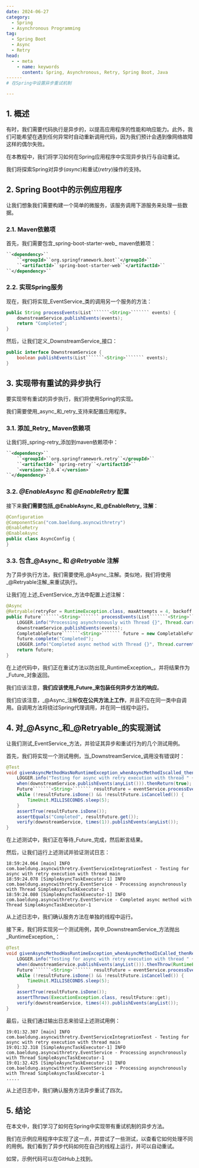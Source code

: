 ```yaml
---
date: 2024-06-27
category:
  - Spring
  - Asynchronous Programming
tag:
  - Spring Boot
  - Async
  - Retry
head:
  - - meta
    - name: keywords
      content: Spring, Asynchronous, Retry, Spring Boot, Java
------
# 在Spring中设置异步重试机制

---
```


## 1. 概述

有时，我们需要代码执行是异步的，以提高应用程序的性能和响应能力。此外，我们可能希望在遇到任何异常时自动重新调用代码，因为我们预计会遇到像网络故障这样的偶尔失败。

在本教程中，我们将学习如何在Spring应用程序中实现异步执行与自动重试。

我们将探索Spring对异步(_async_)和重试(_retry_)操作的支持。

## 2. Spring Boot中的示例应用程序

让我们想象我们需要构建一个简单的微服务，该服务调用下游服务来处理一些数据。

### 2.1. Maven依赖项

首先，我们需要包含_spring-boot-starter-web_ maven依赖项：

```xml
``<dependency>``
    ``<groupId>``org.springframework.boot``</groupId>``
    ``<artifactId>``spring-boot-starter-web``</artifactId>``
``</dependency>``
```

### 2.2. 实现Spring服务

现在，我们将实现_EventService_类的调用另一个服务的方法：

```java
public String processEvents(List```````<String>``````` events) {
    downstreamService.publishEvents(events);
    return "Completed";
}
```

然后，让我们定义_DownstreamService_接口：

```java
public interface DownstreamService {
    boolean publishEvents(List```````<String>``````` events);
}
```

## 3. 实现带有重试的异步执行

要实现带有重试的异步执行，我们将使用Spring的实现。

我们需要使用_async_和_retry_支持来配置应用程序。

### 3.1. 添加_Retry_ Maven依赖项

让我们将_spring-retry_添加到maven依赖项中：

```xml
``<dependency>``
    ``<groupId>``org.springframework.retry``</groupId>``
    ``<artifactId>``spring-retry``</artifactId>``
    `<version>`2.0.4`</version>`
``</dependency>``
```

### 3.2. _@EnableAsync_ 和 _@EnableRetry_ 配置

接下来**我们需要包括_@EnableAsync_和_@EnableRetry_** **注解**：

```java
@Configuration
@ComponentScan("com.baeldung.asyncwithretry")
@EnableRetry
@EnableAsync
public class AsyncConfig {
}
```

### 3.3. 包含_@Async_ 和 _@Retryable_ 注解

为了异步执行方法，我们需要使用_@Async_注解。类似地，我们将使用_@Retryable注解_来重试执行。

让我们在上述_EventService_方法中配置上述注解：

```java
@Async
@Retryable(retryFor = RuntimeException.class, maxAttempts = 4, backoff = @Backoff(delay = 100))
public Future```````<String>``````` processEvents(List```````<String>``````` events) {
    LOGGER.info("Processing asynchronously with Thread {}", Thread.currentThread().getName());
    downstreamService.publishEvents(events);
    CompletableFuture```````<String>``````` future = new CompletableFuture<>();
    future.complete("Completed");
    LOGGER.info("Completed async method with Thread {}", Thread.currentThread().getName());
    return future;
}
```

在上述代码中，我们正在重试方法以防出现_RuntimeException_，并将结果作为_Future_对象返回。

我们应该注意，**我们应该使用_Future_来包装任何异步方法的响应**。

我们应该注意，_@Async_注解**仅在公共方法上工作**，并且不应在同一类中自调用。自调用方法将绕过Spring代理调用，并在同一线程中运行。

## 4. 对_@Async_和_@Retryable_的实现测试

让我们测试_EventService_方法，并验证其异步和重试行为的几个测试用例。

首先，我们将实现一个测试用例，当_DownstreamService_调用没有错误时：

```java
@Test
void givenAsyncMethodHasNoRuntimeException_whenAsyncMethodIscalled_thenReturnSuccess_WithoutAnyRetry() throws Exception {
    LOGGER.info("Testing for async with retry execution with thread " + Thread.currentThread().getName());
    when(downstreamService.publishEvents(anyList())).thenReturn(true);
    Future```````<String>``````` resultFuture = eventService.processEvents(List.of("test1"));
    while (!resultFuture.isDone() && !resultFuture.isCancelled()) {
        TimeUnit.MILLISECONDS.sleep(5);
    }
    assertTrue(resultFuture.isDone());
    assertEquals("Completed", resultFuture.get());
    verify(downstreamService, times(1)).publishEvents(anyList());
}
```

在上述测试中，我们正在等待_Future_完成，然后断言结果。

然后，让我们运行上述测试并验证测试日志：

```plaintext
18:59:24.064 [main] INFO com.baeldung.asyncwithretry.EventServiceIntegrationTest - Testing for async with retry execution with thread main
18:59:24.078 [SimpleAsyncTaskExecutor-1] INFO com.baeldung.asyncwithretry.EventService - Processing asynchronously with Thread SimpleAsyncTaskExecutor-1
18:59:24.080 [SimpleAsyncTaskExecutor-1] INFO com.baeldung.asyncwithretry.EventService - Completed async method with Thread SimpleAsyncTaskExecutor-1
```

从上述日志中，我们确认服务方法在单独的线程中运行。

接下来，我们将实现另一个测试用例，其中_DownstreamService_方法抛出_RuntimeException_：

```java
@Test
void givenAsyncMethodHasRuntimeException_whenAsyncMethodIsCalled_thenReturnFailure_With_MultipleRetries() throws InterruptedException {
    LOGGER.info("Testing for async with retry execution with thread " + Thread.currentThread().getName());
    when(downstreamService.publishEvents(anyList())).thenThrow(RuntimeException.class);
    Future```````<String>``````` resultFuture = eventService.processEvents(List.of("test1"));
    while (!resultFuture.isDone() && !resultFuture.isCancelled()) {
        TimeUnit.MILLISECONDS.sleep(5);
    }
    assertTrue(resultFuture.isDone());
    assertThrows(ExecutionException.class, resultFuture::get);
    verify(downstreamService, times(4)).publishEvents(anyList());
}
```

最后，让我们通过输出日志来验证上述测试用例：

```plaintext
19:01:32.307 [main] INFO com.baeldung.asyncwithretry.EventServiceIntegrationTest - Testing for async with retry execution with thread main
19:01:32.318 [SimpleAsyncTaskExecutor-1] INFO com.baeldung.asyncwithretry.EventService - Processing asynchronously with Thread SimpleAsyncTaskExecutor-1
19:01:32.425 [SimpleAsyncTaskExecutor-1] INFO com.baeldung.asyncwithretry.EventService - Processing asynchronously with Thread SimpleAsyncTaskExecutor-1
.....
```

从上述日志中，我们确认服务方法异步重试了四次。

## 5. 结论

在本文中，我们学习了如何在Spring中实现带有重试机制的异步方法。

我们在示例应用程序中实现了这一点，并尝试了一些测试，以查看它如何处理不同的用例。我们看到了异步代码如何在自己的线程上运行，并可以自动重试。

如常，示例代码可以在GitHub上找到。